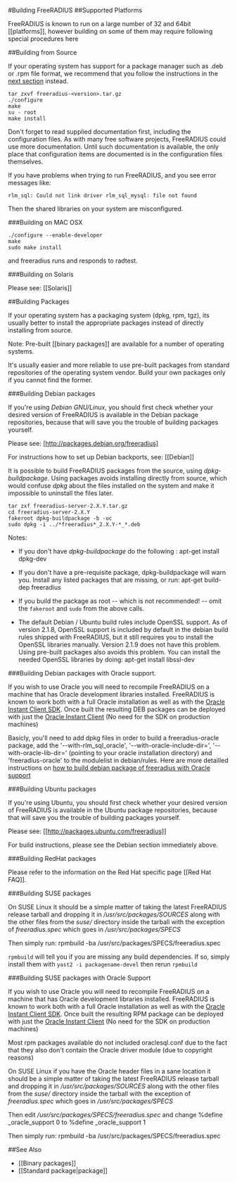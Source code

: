#Building FreeRADIUS
##Supported Platforms

FreeRADIUS is known to run on a large number of 32 and 64bit [[platforms]], however building on some of them may require following special procedures here

##Building from Source

If your operating system has support for a package manager such as .deb or .rpm file format, we recommend that you follow the instructions in the [next section](Build#Building_Packages) instead.

    tar zxvf freeradius-<version>.tar.gz	 
    ./configure	 
    make	 
    su - root	 
    make install	 

Don't forget to read supplied documentation first, including the configuration files. As with many free software projects, FreeRADIUS could use more documentation. Until such documentation is available, the only place that configuration items are documented is in the configuration files themselves.	 
	 
If you have problems when trying to run FreeRADIUS, and you see error messages like:	 

    rlm_sql: Could not link driver rlm_sql_mysql: file not found	 

Then the shared libraries on your system are misconfigured.

###Building on MAC OSX

    ./configure --enable-developer
    make
    sudo make install

and freeradius runs and responds to radtest.

###Building on Solaris

Please see: [[Solaris]]

##Building Packages

If your operating system has a packaging system (dpkg, rpm, tgz), its usually better to install the appropriate packages instead of directly installing from source.

Note: Pre-built [[binary packages]] are available for a number of operating systems.

It's usually easier and more reliable to use pre-built packages from standard repositories of the operating system vendor. Build your own packages only if you cannot find the former.

###Building Debian packages

If you're using _Debian GNU/Linux_, you should first check whether your desired version of FreeRADIUS is available in the Debian package repositories, because that will save you the trouble of building packages yourself.

Please see: [http://packages.debian.org/freeradius]

For instructions how to set up Debian backports, see: [[Debian]]

It is possible to build FreeRADIUS packages from the source, using _dpkg-buildpackage_. Using packages avoids installing directly from source, which would confuse _dpkg_ about the files installed on the system and make it impossible to uninstall the files later.

    tar zxf freeradius-server-2.X.Y.tar.gz
    cd freeradius-server-2.X.Y
    fakeroot dpkg-buildpackage -b -uc	 
    sudo dpkg -i ../*freeradius*_2.X.Y-*_*.deb

Notes:
* If you don't have _dpkg-buildpackage_ do the following :
        apt-get install dpkg-dev

* If you don't have a pre-requisite package, dpkg-buildpackage will warn you. Install any listed packages that are missing, or run:
        apt-get build-dep freeradius

* If you build the package as root -- which is not recommended! -- omit the `fakeroot` and `sudo` from the above calls.

* The default Debian / Ubuntu build rules include OpenSSL support.  As of version 2.1.8, OpenSSL support is included by default in the debian build rules shipped with FreeRADIUS, but it still requires you to install the OpenSSL libraries manually.  Version 2.1.9 does not have this problem. Using pre-built packages also avoids this problem. You can install the needed OpenSSL libraries by doing:
        apt-get install libssl-dev

###Building Debian packages with Oracle support.

If you wish to use Oracle you will need to recompile FreeRADIUS on a machine 
that has Oracle development libraries installed. FreeRADIUS is known to work both with a full Oracle installation as well as with the [Oracle Instant Client SDK](http://www.oracle.com/technology/tech/oci/instantclient/index.html). Once built the resulting DEB packages can be deployed with just the [Oracle Instant Client](http://www.oracle.com/technology/tech/oci/instantclient/index.html) (No need for the SDK on production machines)

Basicly, you'll need to add dpkg files in order to build a freeradius-oracle package, add the '--with-rlm_sql_oracle', '--with-oracle-include-dir=', '--with-oracle-lib-dir='  (pointing to your oracle installation directory) and 'freeradius-oracle' to the modulelist in debian/rules.
Here are more detailled instructions on [how to build debian package of freeradius with Oracle support](http://www.horoa.net/2011/06/installation-de-freeradius-avec-le-support-oracle/?lang=eng )

###Building Ubuntu packages

If you're using Ubuntu, you should first check whether your desired version of FreeRADIUS is available in the Ubuntu package repositories, because that will save you the trouble of building packages yourself.

Please see: [[http://packages.ubuntu.com/freeradius]]

For build instructions, please see the Debian section immediately above.

###Building RedHat packages

Please refer to the information on the Red Hat specific page [[Red Hat FAQ]].

###Building SUSE packages

On SUSE Linux it should be a simple matter of taking the latest FreeRADIUS release tarball and dropping it in _/usr/src/packages/SOURCES_ along with the other files from the _suse/_ directory inside the tarball with the exception of _freeradius.spec_ which goes in _/usr/src/packages/SPECS_

Then simply run:
    rpmbuild -ba /usr/src/packages/SPECS/freeradius.spec

`rpmbuild` will tell you if you are missing any build dependencies. If so, simply install them with `yast2 -i packagename-devel` then rerun `rpmbuild`

###Building SUSE packages with Oracle Support

If you wish to use Oracle you will need to recompile FreeRADIUS on a machine 
that has Oracle development libraries installed. FreeRADIUS is known to work both with a full Oracle installation as well as with the [Oracle Instant Client SDK](http://www.oracle.com/technology/tech/oci/instantclient/index.html). Once built the resulting RPM package can be deployed with just the [Oracle Instant Client](http://www.oracle.com/technology/tech/oci/instantclient/index.html) (No need for the SDK on production machines)

Most rpm packages available do not included oraclesql.conf due to the fact that they also don't contain the Oracle driver module (due to copyright reasons)

On SUSE Linux if you have the Oracle header files in a sane location it should 
be a simple matter of taking the latest FreeRADIUS release tarball and 
dropping it in _/usr/src/packages/SOURCES_ along with the other files from the _suse/_ directory inside the tarball with the exception of _freeradius.spec_ which goes in _/usr/src/packages/SPECS_

Then edit _/usr/src/packages/SPECS/freeradius.spec_ and change
    %define _oracle_support 0
to
    %define _oracle_support 1

Then simply run:
    rpmbuild -ba /usr/src/packages/SPECS/freeradius.spec

##See Also

* [[Binary packages]]
* [[Standard package|package]]
